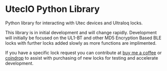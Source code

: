 # UtecIO Python Library
Python library for interacting with Utec devices and Ultraloq locks.

This library is in initial development and will change rapidly. Development will initially be focused on the UL1-BT and other MD5 Encryption Based BLE locks with further locks added slowly as more functions are implimented.

If you have a specific lock request you can contribute at [buy me a coffee](https://www.buymeacoffee.com/maeneak) or [coindrop](https://coindrop.to/maeneak) to assist with purchasing of new locks for testing and accelerate development.

